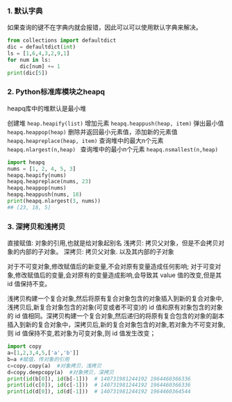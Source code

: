 ### 1. 默认字典

如果查询的键不在字典内就会报错，因此可以可以使用默认字典来解决。

```python
from collections import defaultdict
dic = defaultdict(int)
ls = [1,6,4,3,2,9,1]
for num in ls:
    dic[num] += 1
print(dic[5])
```


### 2. Python标准库模块之heapq

heapq库中的堆默认是最小堆

创建堆  `heap.heapify(list)`
增加元素    `heapq.heappush(heap, item)`
弹出最小值  `heapq.heappop(heap)`
删除并返回最小元素值，添加新的元素值    `heapq.heapreplace(heap, item)`
查询堆中的最大n个元素   `heapq.nlargest(n,heap) `
查询堆中的最小n个元素   `heapq.nsmallest(n,heap) `

```python
import heapq
nums = [1, 2, 4, 5, 3]
heapq.heapify(nums)
heapq.heapreplace(nums, 23)
heapq.heappop(nums)
heapq.heappush(nums, 18)
print(heapq.nlargest(3, nums))
## [23, 18, 5]
```

### 3. 深拷贝和浅拷贝

直接赋值: 对象的引用,也就是给对象起别名
浅拷贝: 拷贝父对象，但是不会拷贝对象的内部的子对象。
深拷贝: 拷贝父对象. 以及其内部的子对象

对于不可变对象,修改赋值后的新变量,不会对原有变量造成任何影响; 对于可变对象,修改赋值后的变量,会对原有的变量造成影响,会导致其 value 值的改变,但是其id 值保持不变。

浅拷贝构建一个复合对象,然后将原有复合对象包含的对象插入到新的复合对象中,浅拷贝后,新复合对象包含的对象(可变或者不可变)的 id 值和原有对象包含的对象的 id 值相同。深拷贝构建一个复合对象,然后递归的将原有复合包含的对象的副本插入到新的复合对象中，深拷贝后,新的复合对象包含的对象,若对象为不可变对象,则 id 值保持不变,若对象为可变对象,则 id 值发生改变；

```python
import copy
a=[1,2,3,4,5,['a','b']]
b=a #赋值，传对象的引用
c=copy.copy(a)  #对象拷贝，浅拷贝
d=copy.deepcopy(a)  #对象拷贝，深拷贝
print(id(b[0]), id(b[-1]))  # 140731981244192 1964460366336
print(id(c[0]), id(c[-1]))  # 140731981244192 1964460366336
print(id(d[0]), id(d[-1]))  # 140731981244192 1964460364544
```


